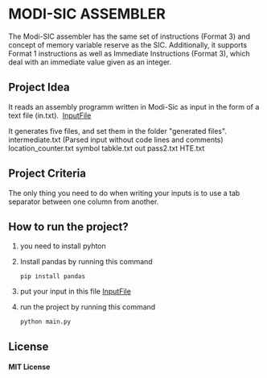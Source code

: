 # MODI-SIC ASSEMBLER

The Modi-SIC assembler has the same set of instructions (Format 3) and concept of memory variable reserve as the SIC. Additionally, it supports Format 1 instructions as well as Immediate Instructions (Format 3), which deal with an immediate value given as an integer.


## Project Idea 
It reads an assembly programm written in Modi-Sic as input in the form of a text file (in.txt). 
[InputFile](https://github.com/chehab1/Modi-SIC/blob/main/rsc/inputs/in.txt)

It generates five files, and set them in the folder "generated files".
    intermediate.txt (Parsed input without code lines and comments) 
    location_counter.txt
    symbol tabkle.txt
    out pass2.txt
    HTE.txt

## Project Criteria
The only thing you need to do when writing your inputs is to use a tab separator between one column from another.

## How to run the project?
1.  you need to install pyhton
2.  Install pandas by running this command
    
        pip install pandas
3.  put your input in this file [InputFile](https://github.com/chehab1/Modi-SIC/blob/main/rsc/inputs/in.txt)
4.  run the project by running this command 
        
        python main.py
        
## License
####  MIT License        
